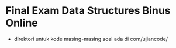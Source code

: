 # Final Exam Data Structures Binus Online

- direktori untuk kode masing-masing soal ada di com/ujiancode/

